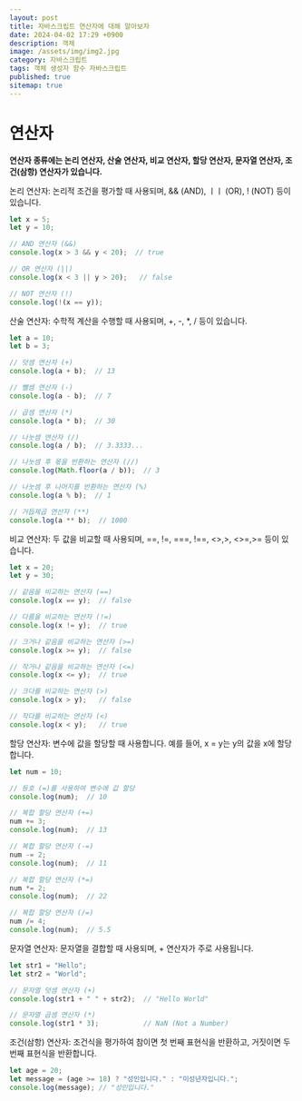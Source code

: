 ```yaml
---
layout: post
title: 자바스크립트 연산자에 대해 알아보자
date: 2024-04-02 17:29 +0900
description: 객체
image: /assets/img/img2.jpg
category: 자바스크립트
tags: 객체 생성자 함수 자바스크립트
published: true
sitemap: true
---
```


# 연산자

<b>연산자 종류에는 논리 연산자, 산술 연산자, 비교 연산자, 할당 연산자, 문자열 연산자, 조건(삼항) 연산자가 있습니다.</b>


논리 연산자: 논리적 조건을 평가할 때 사용되며, && (AND), ㅣㅣ (OR), ! (NOT) 등이 있습니다.
```javascript
let x = 5;
let y = 10;

// AND 연산자 (&&)
console.log(x > 3 && y < 20);  // true

// OR 연산자 (||)
console.log(x < 3 || y > 20);   // false

// NOT 연산자 (!)
console.log(!(x == y)); 
```

산술 연산자: 수학적 계산을 수행할 때 사용되며, +, -, *, / 등이 있습니다.
```javascript
let a = 10;
let b = 3;

// 덧셈 연산자 (+)
console.log(a + b);  // 13

// 뺄셈 연산자 (-)
console.log(a - b);  // 7

// 곱셈 연산자 (*)
console.log(a * b);  // 30

// 나눗셈 연산자 (/)
console.log(a / b);  // 3.3333...

// 나눗셈 후 몫을 반환하는 연산자 (//)
console.log(Math.floor(a / b));  // 3

// 나눗셈 후 나머지를 반환하는 연산자 (%)
console.log(a % b);  // 1

// 거듭제곱 연산자 (**)
console.log(a ** b);  // 1000
```


비교 연산자: 두 값을 비교할 때 사용되며, ==, !=, ===, !==, <>,>, <>=,>= 등이 있습니다.
```javascript
let x = 20;
let y = 30;

// 같음을 비교하는 연산자 (==)
console.log(x == y);  // false

// 다름을 비교하는 연산자 (!=)
console.log(x != y);  // true

// 크거나 같음을 비교하는 연산자 (>=)
console.log(x >= y);  // false

// 작거나 같음을 비교하는 연산자 (<=)
console.log(x <= y);  // true

// 크다를 비교하는 연산자 (>)
console.log(x > y);   // false

// 작다를 비교하는 연산자 (<)
console.log(x < y);   // true
```

할당 연산자: 변수에 값을 할당할 때 사용합니다. 예를 들어, x = y는 y의 값을 x에 할당합니다.
```javascript
let num = 10;

// 등호 (=)를 사용하여 변수에 값 할당
console.log(num);  // 10

// 복합 할당 연산자 (+=)
num += 3;
console.log(num);  // 13

// 복합 할당 연산자 (-=)
num -= 2;
console.log(num);  // 11

// 복합 할당 연산자 (*=)
num *= 2;
console.log(num);  // 22

// 복합 할당 연산자 (/=)
num /= 4;
console.log(num);  // 5.5
```

문자열 연산자: 문자열을 결합할 때 사용되며, + 연산자가 주로 사용됩니다.
```javascript
let str1 = "Hello";
let str2 = "World";

// 문자열 덧셈 연산자 (+)
console.log(str1 + " " + str2);  // "Hello World"

// 문자열 곱셈 연산자 (*)
console.log(str1 * 3);           // NaN (Not a Number)
```

조건(삼항) 연산자: 조건식을 평가하여 참이면 첫 번째 표현식을 반환하고, 거짓이면 두 번째 표현식을 반환합니다. 
```javascript
let age = 20;
let message = (age >= 18) ? "성인입니다." : "미성년자입니다.";
console.log(message); // "성인입니다."
```







